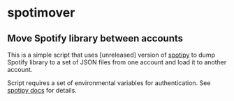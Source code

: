 # spotimover

## Move Spotify library between accounts

This is a simple script that uses [unreleased] version of [spotipy](https://github.com/plamere/spotipy)
to dump Spotify library to a set of JSON files from one account and load it to another account.

Script requires a set of environmental variables for authentication.
See [spotipy docs](http://spotipy.readthedocs.io/en/latest/#authorization-code-flow) for details.
